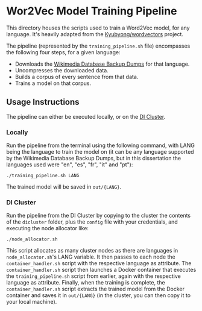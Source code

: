 # Wor2Vec Model Training Pipeline

This directory houses the scripts used to train a Word2Vec model, for any language. It's heavily adapted from the [Kyubyong/wordvectors](https://github.com/Kyubyong/wordvectors) project.

The pipeline (represented by the `training_pipeline.sh` file) encompasses the following four steps, for a given language:
- Downloads the [Wikimedia Database Backup Dumps](https://dumps.wikimedia.org) for that language.
- Uncompresses the downloaded data.
- Builds a corpus of every sentence from that data.
- Trains a model on that corpus.

## Usage Instructions

The pipeline can either be executed locally, or on the [DI Cluster](https://cluster.di.fct.unl.pt). 

### Locally

Run the pipeline from the terminal using the following command, with LANG being the language to train the model on (it can be any language supported by the Wikimedia Database Backup Dumps, but in this dissertation the languages used were "en", "es", "fr", "it" and "pt"):

```commandline
./training_pipeline.sh LANG
```

The trained model will be saved in `out/{LANG}`.

### DI Cluster

Run the pipeline from the DI Cluster by copying to the cluster the contents of the `dicluster` folder, plus the `config` file with your credentials, and executing the node allocator like:

```commandline
./node_allocator.sh
```

This script allocates as many cluster nodes as there are languages in `node_allocator.sh`'s LANG variable. It then passes to each node the `container_handler.sh` script with the respective language as attribute. The `container_handler.sh` script then launches a Docker container that executes the `training_pipeline.sh` script from earlier, again with the respective language as attribute. Finally, when the training is complete, the `container_handler.sh` script extracts the trained model from the Docker container and saves it in `out/{LANG}` (in the cluster, you can then copy it to your local machine).
